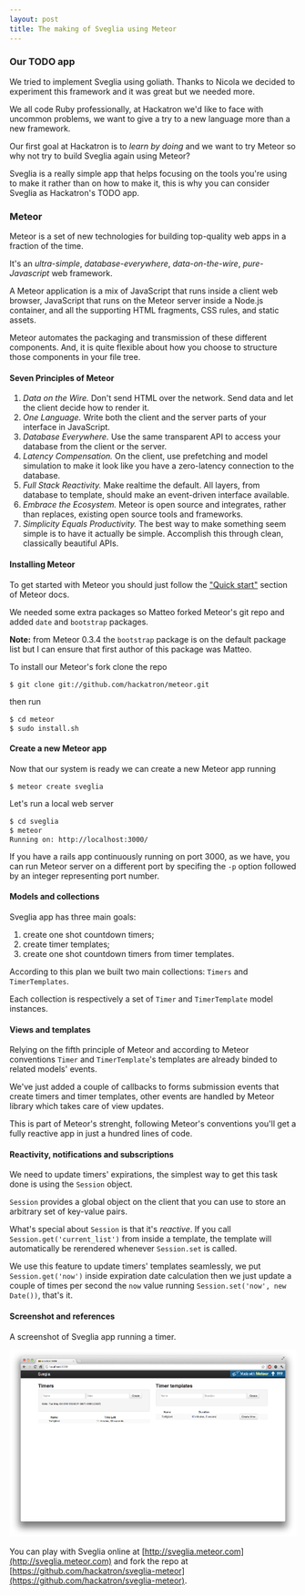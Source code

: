 ```yaml
---
layout: post
title: The making of Sveglia using Meteor
---
```


[quick_start]: http://docs.meteor.com/#quickstart

### Our TODO app

We tried to implement Sveglia using goliath. Thanks to Nicola we decided to experiment this framework and it was great but we needed more.

We all code Ruby professionally, at Hackatron we'd like to face with uncommon problems, we want to give a try to a new language more than a new framework.

Our first goal at Hackatron is to *learn by doing* and we want to try Meteor so why not try to build Sveglia again using Meteor?

Sveglia is a really simple app that helps focusing on the tools you're using to make it rather than on how to make it, this is why you can consider Sveglia as Hackatron's TODO app.

### Meteor

Meteor is a set of new technologies for building top-quality web apps in a fraction of the time.

It's an *ultra-simple*, *database-everywhere*, *data-on-the-wire*, *pure-Javascript* web framework.

A Meteor application is a mix of JavaScript that runs inside a client web browser, JavaScript that runs on the Meteor server inside a Node.js container, and all the supporting HTML fragments, CSS rules, and static assets.

Meteor automates the packaging and transmission of these different components. And, it is quite flexible about how you choose to structure those components in your file tree.

#### Seven Principles of Meteor

1. *Data on the Wire.* Don't send HTML over the network. Send data and let the client decide how to render it.
1. *One Language.* Write both the client and the server parts of your interface in JavaScript.
1. *Database Everywhere.* Use the same transparent API to access your database from the client or the server.
1. *Latency Compensation.* On the client, use prefetching and model simulation to make it look like you have a zero-latency connection to the database.
1. *Full Stack Reactivity.* Make realtime the default. All layers, from database to template, should make an event-driven interface available.
1. *Embrace the Ecosystem.* Meteor is open source and integrates, rather than replaces, existing open source tools and frameworks.
1. *Simplicity Equals Productivity.* The best way to make something seem simple is to have it actually be simple. Accomplish this through clean, classically beautiful APIs.

#### Installing Meteor

To get started with Meteor you should just follow the ["Quick start"][quick_start] section of Meteor docs.

We needed some extra packages so Matteo forked Meteor's git repo and added `date` and `bootstrap` packages.

**Note:** from Meteor 0.3.4 the `bootstrap` package is on the default package list but I can ensure that first author of this package was Matteo.

To install our Meteor's fork clone the repo

    $ git clone git://github.com/hackatron/meteor.git

then run

    $ cd meteor
    $ sudo install.sh

#### Create a new Meteor app

Now that our system is ready we can create a new Meteor app running

    $ meteor create sveglia

Let's run a local web server

    $ cd sveglia
    $ meteor
    Running on: http://localhost:3000/

If you have a rails app continuously running on port 3000, as we have, you can run Meteor server on a different port by specifing the `-p` option followed by an integer representing port number.

#### Models and collections

Sveglia app has three main goals:

1. create one shot countdown timers;
1. create timer templates;
1. create one shot countdown timers from timer templates.

According to this plan we built two main collections: `Timers` and `TimerTemplates`.

Each collection is respectively a set of `Timer` and `TimerTemplate` model instances.

#### Views and templates

Relying on the fifth principle of Meteor and according to Meteor conventions `Timer` and `TimerTemplate`'s templates are already binded to related models' events.

We've just added a couple of callbacks to forms submission events that create timers and timer templates, other events are handled by Meteor library which takes care of view updates.

This is part of Meteor's strenght, following Meteor's conventions you'll get a fully reactive app in just a hundred lines of code.

#### Reactivity, notifications and subscriptions

We need to update timers' expirations, the simplest way to get this task done is using the `Session` object.

`Session` provides a global object on the client that you can use to store an arbitrary set of key-value pairs.

What's special about `Session` is that it's *reactive*. If you call `Session.get('current_list')` from inside a template, the template will automatically be rerendered whenever `Session.set` is called.

We use this feature to update timers' templates seamlessly, we put `Session.get('now')` inside expiration date calculation then we just update a couple of times per second the `now` value running `Session.set('now', new Date())`, that's it.

#### Screenshot and references

A screenshot of Sveglia app running a timer.

![Sveglia screenshot](/images/timer_template_instance.png)

You can play with Sveglia online at [http://sveglia.meteor.com](http://sveglia.meteor.com) and fork the repo at [https://github.com/hackatron/sveglia-meteor](https://github.com/hackatron/sveglia-meteor).